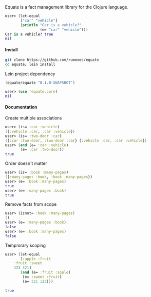 Equate is a fact management library for the Clojure language.

```clojure
user> (let-equal 
       ["car" "vehicle"]
       (println "Car is a vehicle?"
                (e= "car" "vehicle")))
Car is a vehicle? true
nil
```

#### Install

```bash
git clone https://github.com/runexec/equate
cd equate; lein install
```

Lein project dependency
```clojure
[equate/equate "0.1.0-SNAPSHOT"]
```

```clojure
user> (use 'equate.core)
nil
```

#### Documentation

Create multiple associations

```clojure
user> (is= :car :vehicle)
({:vehicle :car, :car :vehicle})
user> (is= :two-door :car)
({:car :two-door, :two-door :car} {:vehicle :car, :car :vehicle})
user> (and (e= :car :vehicle)
	   (e= :car :two-door))
true
```

Order doesn't matter

```clojure
user> (is= :book :many-pages)
({:many-pages :book, :book :many-pages})	
user> (e= :book :many-pages)
true
user> (e= :many-pages :book)
true
```

Remove facts from scope

```clojure
user> (isnot= :book :many-pages)
()
user> (e= :many-pages :book)
false
user> (e= :book :many-pages)
false
```

Temprorary scoping

```clojure
user> (let-equal 
       [:apple :fruit
	:fruit :sweet
	123 321]
       (and (e= :fruit :apple)
	    (e= :sweet :fruit)
	    (e= 321 123)))
		   
true
```
